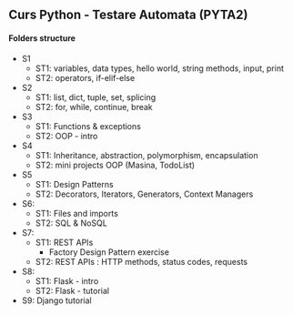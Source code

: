## Curs Python - Testare Automata (PYTA2)


#### Folders structure

 - S1
   - ST1: variables, data types, hello world, string methods, input, print
   - ST2: operators, if-elif-else
 - S2
   - ST1: list, dict, tuple, set, splicing
   - ST2: for, while, continue, break
 - S3
   - ST1: Functions & exceptions
   - ST2: OOP - intro
 - S4
   - ST1: Inheritance, abstraction, polymorphism, encapsulation
   - ST2: mini projects OOP (Masina, TodoList)
 - S5
   - ST1: Design Patterns
   - ST2: Decorators, Iterators, Generators, Context Managers
 - S6:
   - ST1: Files and imports
   - ST2: SQL & NoSQL
 - S7:
   - ST1: REST APIs
     - Factory Design Pattern exercise
   - ST2: REST APIs : HTTP methods, status codes, requests
 - S8:
   - ST1: Flask - intro
   - ST2: Flask - tutorial
 - S9: Django tutorial